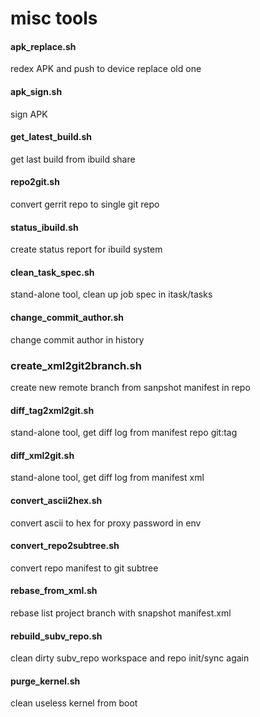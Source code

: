 misc tools
======

#### apk_replace.sh
redex APK and push to device replace old one

#### apk_sign.sh
sign APK

#### get_latest_build.sh
get last build from ibuild share

#### repo2git.sh
convert gerrit repo to single git repo

#### status_ibuild.sh
create status report for ibuild system

#### clean_task_spec.sh
stand-alone tool, clean up job spec in itask/tasks 

#### change_commit_author.sh
change commit author in history

### create_xml2git2branch.sh
create new remote branch from sanpshot manifest in repo

#### diff_tag2xml2git.sh
stand-alone tool, get diff log from manifest repo git:tag

#### diff_xml2git.sh
stand-alone tool, get diff log from manifest xml

#### convert_ascii2hex.sh
convert ascii to hex for proxy password in env

#### convert_repo2subtree.sh
convert repo manifest to git subtree

#### rebase_from_xml.sh
rebase list project branch with snapshot manifest.xml

#### rebuild_subv_repo.sh
clean dirty subv_repo workspace and repo init/sync again

#### purge_kernel.sh
clean useless kernel from boot
